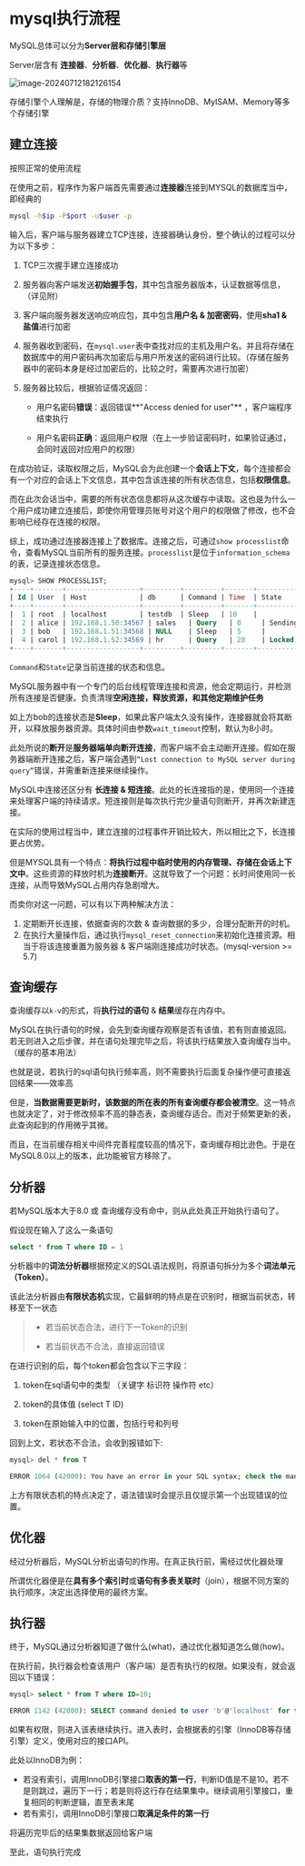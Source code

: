 # mysql执行流程

MySQL总体可以分为**Server层和存储引擎层**

Server层含有 **连接器**、**分析器**、**优化器**、**执行器**等

![image-20240712182126154](C:\Users\chenz\OneDrive\桌面\note\blog\images\image-20240712182126154.png)

存储引擎个人理解是，存储的物理介质？支持InnoDB、MyISAM、Memory等多个存储引擎



## 建立连接

按照正常的使用流程

在使用之前，程序作为客户端首先需要通过**连接器**连接到MYSQL的数据库当中，即经典的

```bash
mysql -h$ip -P$port -u$user -p
```

输入后，客户端与服务器建立TCP连接，连接器确认身份，整个确认的过程可以分为以下多步：

1. TCP三次握手建立连接成功

2. 服务器向客户端发送**初始握手包**，其中包含服务器版本，认证数据等信息，（详见附）

3. 客户端向服务器发送响应响应包，其中包含**用户名 & 加密密码**，使用**sha1 & 盐值**进行加密

4. 服务器收到密码，在`mysql.user`表中查找对应的主机及用户名。并且将存储在数据库中的用户密码再次加密后与用户所发送的密码进行比较。（存储在服务器中的密码本身是经过加密后的，比较之时，需要再次进行加密）

5. 服务器比较后，根据验证情况返回：

   - 用户名密码**错误**：返回错误**"Access denied for user"** ，客户端程序结束执行

   - 用户名密码**正确**：返回用户权限（在上一步验证密码时，如果验证通过，会同时返回对应用户的权限）

在成功验证，读取权限之后，MySQL会为此创建一个**会话上下文**，每个连接都会有一个对应的会话上下文信息，其中包含该连接的所有状态信息，包括**权限信息**。

而在此次会话当中，需要的所有状态信息都将从这次缓存中读取。这也是为什么一个用户成功建立连接后，即使你用管理员账号对这个用户的权限做了修改，也不会影响已经存在连接的权限。

 

综上，成功通过连接器连接上了数据库。连接之后，可通过`show processlist`命令，查看MySQL当前所有的服务连接。`processlist`是位于`information_schema`的表，记录连接状态信息。

```sql
mysql> SHOW PROCESSLIST;
+----+-------+------------------+---------+---------+-------+-------------+-----------------------+
| Id | User  | Host             | db      | Command | Time  | State       | Info                  |
+----+-------+------------------+---------+---------+-------+-------------+-----------------------+
|  1 | root  | localhost        | testdb  | Sleep   | 10    |             | NULL                  |
|  2 | alice | 192.168.1.50:34567 | sales   | Query   | 0     | Sending data| SELECT * FROM orders  |
|  3 | bob   | 192.168.1.51:34568 | NULL    | Sleep   | 5     |             | NULL                  |
|  4 | carol | 192.168.1.52:34569 | hr      | Query   | 20    | Locked      | UPDATE employees SET salary = 5000 WHERE id = 1 |
+----+-------+------------------+---------+---------+-------+-------------+-----------------------+
```

`Command`和`State`记录当前连接的状态和信息。

MySQL服务器中有一个专门的后台线程管理连接和资源，他会定期运行，并检测所有连接是否健康。负责清理**空闲连接，释放资源，和其他定期维护任务**

如上方bob的连接状态是**Sleep**，如果此客户端太久没有操作，连接器就会将其断开，以释放服务器资源。具体时间由参数`wait_timeout`控制，默认为8小时。

此处所说的**断开**是**服务器端单向断开连接**，而客户端不会主动断开连接。假如在服务器端断开连接之后，客户端会遇到`“Lost connection to MySQL server during query”`错误，并需重新连接来继续操作。

MySQL中连接还区分有 **长连接 & 短连接**。此处的长连接指的是，使用同一个连接来处理客户端的持续请求。短连接则是每次执行完少量语句则断开，并再次新建连接。

在实际的使用过程当中，建立连接的过程事件开销比较大，所以相比之下，长连接更占优势。

但是MYSQL具有一个特点：**将执行过程中临时使用的内存管理、存储在会话上下文中**。这些资源的释放时机为**连接断开**。这就导致了一个问题：长时间使用同一长连接，从而导致MySQL占用内存急剧增大。

而卖你对这一问题，可以有以下两种解决方法：

1. 定期断开长连接，依据查询的次数 & 查询数据的多少，合理分配断开的时机。
2. 在执行大量操作后，通过执行`mysql_reset_connection`来初始化连接资源。相当于将该连接重置为服务器 & 客户端刚连接成功时状态。(mysql-version >= 5.7)



## 查询缓存

查询缓存以`k-v`的形式，将**执行过的语句** & **结果**缓存在内存中。

MySQL在执行语句的时候，会先到查询缓存观察是否有该值，若有则直接返回。若无则进入之后步骤，并在语句处理完毕之后，将该执行结果放入查询缓存当中。（缓存的基本用法）

也就是说，若执行的sql语句执行频率高，则不需要执行后面复杂操作便可直接返回结果——效率高

但是，**当数据需要更新时，该数据的所在表的所有查询缓存都会被清空**。这一特点也就决定了，对于修改频率不高的静态表，查询缓存适合。而对于频繁更新的表，此查询起到的作用微乎其微。

而且，在当前缓存相关中间件完善程度较高的情况下，查询缓存相比逊色。于是在MySQL8.0以上的版本，此功能被官方移除了。



## 分析器

若MySQL版本大于8.0 或 查询缓存没有命中，则从此处真正开始执行语句了。

假设现在输入了这么一条语句

```sql
select * from T where ID = 1
```

分析器中的**词法分析器**根据预定义的SQL语法规则，将原语句拆分为多个**词法单元（Token）**。

该此法分析器由**有限状态机**实现，它最鲜明的特点是在识别时，根据当前状态，转移至下一状态

> - 若当前状态合法，进行下一Token的识别
>
> - 若当前状态不合法，直接返回错误

在进行识别的后，每个token都会包含以下三字段：

1. token在sql语句中的类型 （关键字 标识符 操作符 etc）

2. token的具体值 (select T ID)
3. token在原始输入中的位置，包括行号和列号



回到上文，若状态不合法，会收到报错如下:

```sql
mysql> del * from T

ERROR 1064 (42000): You have an error in your SQL syntax; check the manual that corresponds to your MySQL server version for the right syntax to use near ‘del’ at line 1
```

上方有限状态机的特点决定了，语法错误时会提示且仅提示第一个出现错误的位置。



## 优化器

经过分析器后，MySQL分析出语句的作用。在真正执行前，需经过优化器处理

所谓优化器便是在**具有多个索引时**或**语句有多表关联时**（join），根据不同方案的执行顺序，决定出选择使用的最终方案。



## 执行器

终于，MySQL通过分析器知道了做什么(what)，通过优化器知道怎么做(how)。

在执行前，执行器会检查该用户（客户端）是否有执行的权限。如果没有，就会返回以下错误：

```sql
mysql> select * from T where ID=10;

ERROR 1142 (42000): SELECT command denied to user 'b'@'localhost' for table 'T'
```

如果有权限，则进入该表继续执行。进入表时，会根据表的引擎（InnoDB等存储引擎）定义，使用对应的接口API。

此处以InnoDB为例：

- 若没有索引，调用InnoDB引擎接口**取表的第一行**，判断ID值是不是10。若不是则跳过，遍历下一行；若是则将这行存在结果集中。继续调用引擎接口，重复相同的判断逻辑，直至表末尾
- 若有索引，调用InnoDB引擎接口**取满足条件的第一行**

将遍历完毕后的结果集数据返回给客户端



至此，语句执行完成
